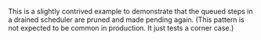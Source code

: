 This is a slightly contrived example to demonstrate that
the queued steps in a drained scheduler are pruned and made pending again.
(This pattern is not expected to be common in production. It just tests a corner case.)
